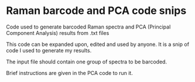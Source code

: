 # Raman barcode and PCA code snips
Code used to generate barcoded Raman spectra and PCA (Principal Component Analysis) results from .txt files

This code can be expanded upon, edited and used by anyone. It is a snip of code I used to generate my results.

The input file should contain one group of spectra to be barcoded.

Brief instructions are given in the PCA code to run it.
